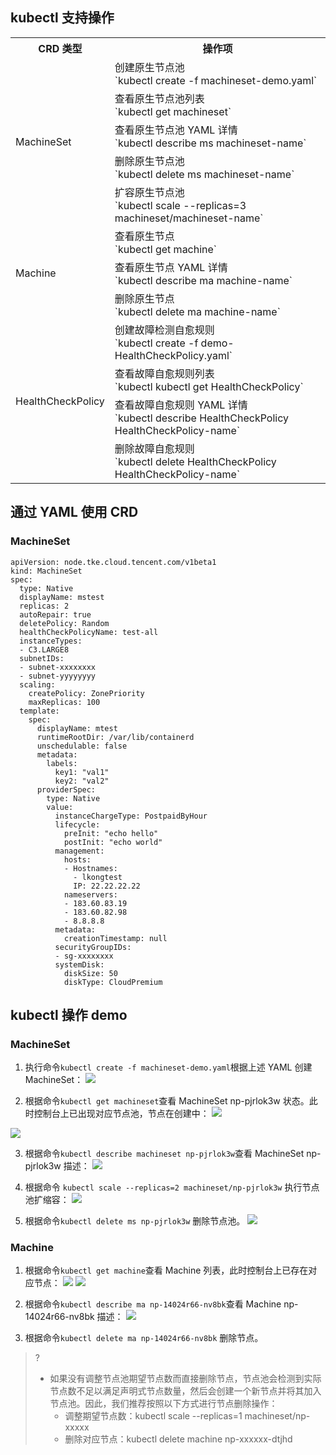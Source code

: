 ## kubectl 支持操作

<table class="table-striped">
<tbody>
	<tr>
		<th>CRD 类型</th>
		<th>操作项</th>
	</tr>
		<tr>
		<td rowspan="5">MachineSet</td>
		<td>创建原生节点池<br>`kubectl create -f machineset-demo.yaml`</td>
	</tr>
	<tr>
		<td>查看原生节点池列表<br>`kubectl get machineset`</td>
	</tr>
	<tr>
		<td>查看原生节点池 YAML 详情<br>`kubectl describe ms machineset-name`</td>
	</tr>
	<tr>
		<td>删除原生节点池<br>`kubectl delete ms machineset-name`</td>
	</tr>
	<tr>
		<td>扩容原生节点池<br>`kubectl scale --replicas=3 machineset/machineset-name`</td>
	</tr>
	<tr>
	  <td rowspan="3">Machine</td>
		<td>查看原生节点<br>`kubectl get  machine`</td>
	</tr>
	<tr>
		<td>查看原生节点 YAML 详情<br>`kubectl describe  ma machine-name`</td>
	</tr>
	<tr>
		<td>删除原生节点<br>`kubectl delete ma machine-name`</td>
	</tr>
  <tr>
    <td rowspan="4">HealthCheckPolicy</td>
    <td>创建故障检测自愈规则<br>`kubectl create -f demo-HealthCheckPolicy.yaml`</td>
  </tr>
  <tr>
    <td>查看故障自愈规则列表<br>`kubectl kubectl get HealthCheckPolicy`</td>
  </tr>
  <tr>
    <td>查看故障自愈规则 YAML 详情<br>`kubectl describe HealthCheckPolicy HealthCheckPolicy-name`</td>
  </tr>
  <tr>
    <td>删除故障自愈规则<br>`kubectl delete HealthCheckPolicy HealthCheckPolicy-name`</td>
  </tr>
</table>


## 通过 YAML 使用 CRD
###  MachineSet
```
apiVersion: node.tke.cloud.tencent.com/v1beta1
kind: MachineSet
spec:
  type: Native
  displayName: mstest
  replicas: 2
  autoRepair: true
  deletePolicy: Random
  healthCheckPolicyName: test-all
  instanceTypes:
  - C3.LARGE8
  subnetIDs:
  - subnet-xxxxxxxx
  - subnet-yyyyyyyy
  scaling:
    createPolicy: ZonePriority
    maxReplicas: 100
  template:
    spec:
      displayName: mtest
      runtimeRootDir: /var/lib/containerd
      unschedulable: false
      metadata:
        labels:
          key1: "val1"
          key2: "val2"
      providerSpec:
        type: Native
        value:
          instanceChargeType: PostpaidByHour
          lifecycle:
            preInit: "echo hello"
            postInit: "echo world"
          management:
            hosts:
            - Hostnames:
              - lkongtest
              IP: 22.22.22.22
            nameservers:
            - 183.60.83.19
            - 183.60.82.98
            - 8.8.8.8
          metadata:
            creationTimestamp: null
          securityGroupIDs:
          - sg-xxxxxxxx
          systemDisk:
            diskSize: 50
            diskType: CloudPremium
```

## kubectl 操作 demo
### MachineSet

1. 执行命令`kubectl create -f machineset-demo.yaml`根据上述 YAML 创建 MachineSet：
![](https://qcloudimg.tencent-cloud.cn/raw/fe738f177f96c69d537d17e7627ef7bc.png)

2. 根据命令`kubectl get machineset`查看 MachineSet np-pjrlok3w 状态。此时控制台上已出现对应节点池，节点在创建中：
![](https://qcloudimg.tencent-cloud.cn/raw/0310234f91bfb13155e1836f6a4f3660.png)

![](https://staticintl.cloudcachetci.com/yehe/backend-news/iMG7238_%E4%BC%81%E4%B8%9A%E5%BE%AE%E4%BF%A1%E6%88%AA%E5%9B%BE_20230105112642.png)

3. 根据命令`kubectl describe machineset np-pjrlok3w`查看 MachineSet np-pjrlok3w 描述：
![](https://qcloudimg.tencent-cloud.cn/raw/175a797853bec72d6ae75bb488da8cbe.png)

4. 根据命令 `kubectl scale --replicas=2 machineset/np-pjrlok3w` 执行节点池扩缩容：
![](https://qcloudimg.tencent-cloud.cn/raw/70c9803505718e7bfd5c3716cab87b80.png)

5. 根据命令`kubectl delete ms np-pjrlok3w` 删除节点池。
![](https://qcloudimg.tencent-cloud.cn/raw/14e3bba4321675852202e24855e5eb58.png)

### Machine
1. 根据命令`kubectl get machine`查看 Machine 列表，此时控制台上已存在对应节点：
![](https://qcloudimg.tencent-cloud.cn/raw/de4d37e33c547cddd9c214ae55e093d4.png)
![](https://staticintl.cloudcachetci.com/yehe/backend-news/kFLI378_%E4%BC%81%E4%B8%9A%E5%BE%AE%E4%BF%A1%E6%88%AA%E5%9B%BE_20230105143545.png)

2. 根据命令`kubectl describe ma np-14024r66-nv8bk`查看 Machine np-14024r66-nv8bk 描述：
![](https://qcloudimg.tencent-cloud.cn/raw/90545651c88836291914421607c0ed33.png)

3. 根据命令`kubectl delete ma np-14024r66-nv8bk` 删除节点。

>?
>- 如果没有调整节点池期望节点数而直接删除节点，节点池会检测到实际节点数不足以满足声明式节点数量，然后会创建一个新节点并将其加入节点池。因此，我们推荐按照以下方式进行节点删除操作：
>   - 调整期望节点数：kubectl scale --replicas=1 machineset/np-xxxxx
>   - 删除对应节点：kubectl delete machine np-xxxxxx-dtjhd

